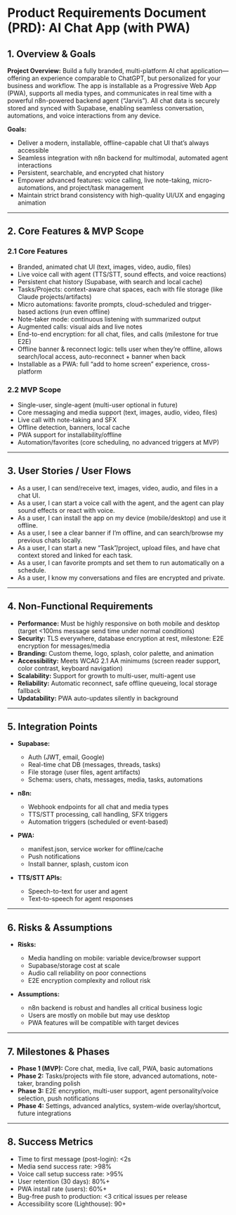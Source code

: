 # Product Requirements Document (PRD): AI Chat App (with PWA)

## 1. Overview & Goals

**Project Overview:**
Build a fully branded, multi-platform AI chat application—offering an experience comparable to ChatGPT, but personalized for your business and workflow. The app is installable as a Progressive Web App (PWA), supports all media types, and communicates in real time with a powerful n8n-powered backend agent (“Jarvis”). All chat data is securely stored and synced with Supabase, enabling seamless conversation, automations, and voice interactions from any device.

**Goals:**
- Deliver a modern, installable, offline-capable chat UI that’s always accessible
- Seamless integration with n8n backend for multimodal, automated agent interactions
- Persistent, searchable, and encrypted chat history
- Empower advanced features: voice calling, live note-taking, micro-automations, and project/task management
- Maintain strict brand consistency with high-quality UI/UX and engaging animation

---

## 2. Core Features & MVP Scope

### 2.1 Core Features
- Branded, animated chat UI (text, images, video, audio, files)
- Live voice call with agent (TTS/STT, sound effects, and voice reactions)
- Persistent chat history (Supabase, with search and local cache)
- Tasks/Projects: context-aware chat spaces, each with file storage (like Claude projects/artifacts)
- Micro automations: favorite prompts, cloud-scheduled and trigger-based actions (run even offline)
- Note-taker mode: continuous listening with summarized output
- Augmented calls: visual aids and live notes
- End-to-end encryption: for all chat, files, and calls (milestone for true E2E)
- Offline banner & reconnect logic: tells user when they’re offline, allows search/local access, auto-reconnect + banner when back
- Installable as a PWA: full “add to home screen” experience, cross-platform

### 2.2 MVP Scope
- Single-user, single-agent (multi-user optional in future)
- Core messaging and media support (text, images, audio, video, files)
- Live call with note-taking and SFX
- Offline detection, banners, local cache
- PWA support for installability/offline
- Automation/favorites (core scheduling, no advanced triggers at MVP)

---

## 3. User Stories / User Flows

- As a user, I can send/receive text, images, video, audio, and files in a chat UI.
- As a user, I can start a voice call with the agent, and the agent can play sound effects or react with voice.
- As a user, I can install the app on my device (mobile/desktop) and use it offline.
- As a user, I see a clear banner if I’m offline, and can search/browse my previous chats locally.
- As a user, I can start a new “Task”/project, upload files, and have chat context stored and linked for each task.
- As a user, I can favorite prompts and set them to run automatically on a schedule.
- As a user, I know my conversations and files are encrypted and private.

---

## 4. Non-Functional Requirements

- **Performance:** Must be highly responsive on both mobile and desktop (target <100ms message send time under normal conditions)
- **Security:** TLS everywhere, database encryption at rest, milestone: E2E encryption for messages/media
- **Branding:** Custom theme, logo, splash, color palette, and animation
- **Accessibility:** Meets WCAG 2.1 AA minimums (screen reader support, color contrast, keyboard navigation)
- **Scalability:** Support for growth to multi-user, multi-agent use
- **Reliability:** Automatic reconnect, safe offline queueing, local storage fallback
- **Updatability:** PWA auto-updates silently in background

---

## 5. Integration Points

- **Supabase:**
  - Auth (JWT, email, Google)
  - Real-time chat DB (messages, threads, tasks)
  - File storage (user files, agent artifacts)
  - Schema: users, chats, messages, media, tasks, automations

- **n8n:**
  - Webhook endpoints for all chat and media types
  - TTS/STT processing, call handling, SFX triggers
  - Automation triggers (scheduled or event-based)

- **PWA:**
  - manifest.json, service worker for offline/cache
  - Push notifications
  - Install banner, splash, custom icon

- **TTS/STT APIs:**
  - Speech-to-text for user and agent
  - Text-to-speech for agent responses

---

## 6. Risks & Assumptions

- **Risks:**
  - Media handling on mobile: variable device/browser support
  - Supabase/storage cost at scale
  - Audio call reliability on poor connections
  - E2E encryption complexity and rollout risk

- **Assumptions:**
  - n8n backend is robust and handles all critical business logic
  - Users are mostly on mobile but may use desktop
  - PWA features will be compatible with target devices

---

## 7. Milestones & Phases

- **Phase 1 (MVP):** Core chat, media, live call, PWA, basic automations
- **Phase 2:** Tasks/projects with file store, advanced automations, note-taker, branding polish
- **Phase 3:** E2E encryption, multi-user support, agent personality/voice selection, push notifications
- **Phase 4:** Settings, advanced analytics, system-wide overlay/shortcut, future integrations

---

## 8. Success Metrics

- Time to first message (post-login): <2s
- Media send success rate: >98%
- Voice call setup success rate: >95%
- User retention (30 days): 80%+
- PWA install rate (users): 60%+
- Bug-free push to production: <3 critical issues per release
- Accessibility score (Lighthouse): 90+

